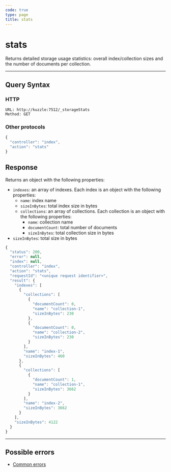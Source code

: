 ```yaml
---
code: true
type: page
title: stats
---
```


# stats



Returns detailed storage usage statistics: overall index/collection sizes and the number of documents per collection.

---

## Query Syntax

### HTTP

```http
URL: http://kuzzle:7512/_storageStats
Method: GET
```

### Other protocols

```js
{
  "controller": "index",
  "action": "stats"
}
```

## Response

Returns an object with the following properties:

- `indexes`: an array of indexes. Each index is an object with the following properties:
  - `name`: index name
  - `sizeInBytes`: total index size in bytes
  - `collections`: an array of collections. Each collection is an object with the following properties:
    - `name`: collection name
    - `documentCount`: total number of documents
    - `sizeInBytes`: total collection size in bytes
- `sizeInBytes`: total size in bytes

```js
{
  "status": 200,
  "error": null,
  "index": null,
  "controller": "index",
  "action": "stats",
  "requestId": "<unique request identifier>",
  "result": {
    "indexes": [
      {
        "collections": [
          {
            "documentCount": 0,
            "name": "collection-1",
            "sizeInBytes": 230
          },
          {
            "documentCount": 0,
            "name": "collection-2",
            "sizeInBytes": 230
          }
        ],
        "name": "index-1",
        "sizeInBytes": 460
      },
      {
        "collections": [
          {
            "documentCount": 1,
            "name": "collection-1",
            "sizeInBytes": 3662
          }
        ],
        "name": "index-2",
        "sizeInBytes": 3662
      }
    ],
    "sizeInBytes": 4122
  }
}
```

---

## Possible errors

- [Common errors](/core/2/api/errors/types#common-errors)
